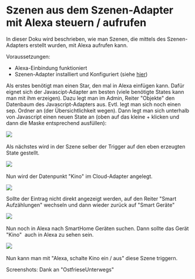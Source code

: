 # Szenen aus dem Szenen-Adapter mit Alexa steuern / aufrufen

In dieser Doku wird beschrieben, wie man Szenen, die mittels 
des Szenen-Adapters erstellt wurden, mit Alexa aufrufen kann. 

Voraussetzungen:

*   Alexa-Einbindung funktioniert
*   Szenen-Adapter installiert und Konfiguriert (siehe [hier](http://www.iobroker.net/?page_id=1950&lang=de))

Als erstes benötigt man einen Star, den mal in Alexa einfügen kann. 
Dafür eignet sich der Javascipt-Adapter am besten (viele benötigte States kann man mit ihm erzeigen). 
Dazu legt man im Admin, Reiter "Objekte" den Datenbaum des Javascript-Adapters aus. 
Evtl. legt man sich noch einen sep. Ordner an (der Übersichtlichkeit wegen). 
Dann legt man sich unterhalb von Javascript einen neuen State an (oben auf das kleine + klicken und dann die Maske entsprechend ausfüllen): 

![](img/alexa-and-iobroker-fast-start-1-4_alexa_szenen_001.png)   

Als nächstes wird in der Szene selber der Trigger auf den eben erzeugten State gestellt. 

![](img/alexa-and-iobroker-fast-start-1-4_alexa_szenen_002.png)   

Nun wird der Datenpunkt "Kino" im Cloud-Adapter angelegt. 

![](img/alexa-and-iobroker-fast-start-1-4_alexa_szenen_003.png) 

Sollte der Eintrag nicht direkt angezeigt werden, auf den Reiter "Smart Aufzählungen" wechseln 
und dann wieder zurück auf "Smart Geräte" 

![](img/alexa-and-iobroker-fast-start-1-4_alexa_szenen_004.png)   

Nun noch in Alexa nach SmartHome Geräten suchen. Dann sollte das Gerät "Kino" 
auch in Alexa zu sehen sein. 

![](img/alexa-and-iobroker-fast-start-1-4_alexa_szenen_005.png)   

Nun kann man mit "Alexa, schalte Kino ein / aus" diese Szene triggern.   

Screenshots: Dank an "<span class="responsive-hide">OstfrieseUnterwegs"</span>